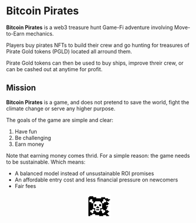 # Bitcoin Pirates

**Bitcoin Pirates** is a web3 treasure hunt Game-Fi adventure involving Move-to-Earn mechanics.

Players buy pirates NFTs to build their crew and go hunting for treasures of Pirate Gold tokens (PGLD) located all arround them.

Pirate Gold tokens can then be used to buy ships, improve threir crew, or can be cashed out at anytime for profit.

## Mission

**Bitcoin Pirates** is a game, and does not pretend to save the world, fight the climate change or serve any higher purpose.

The goals of the game are simple and clear:
1. Have fun
2. Be challenging
3. Earn money

Note that earning money comes thrid. For a simple reason: the game needs to be sustainable. Which means:
- A balanced model instead of unsustainable ROI promises
- An affordable entry cost and less financial pressure on newcomers
- Fair fees


<p align="center">
  <img width="64" height="64" src="./img/jolly_roger.png">
</p>

